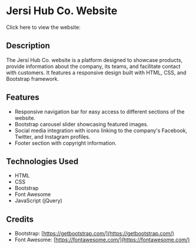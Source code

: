 # Jersi Hub Co. Website

Click here to view the website: 

## Description

The Jersi Hub Co. website is a platform designed to showcase products, provide information about the company, its teams, and facilitate contact with customers. It features a responsive design built with HTML, CSS, and Bootstrap framework.

## Features

- Responsive navigation bar for easy access to different sections of the website.
- Bootstrap carousel slider showcasing featured images.
- Social media integration with icons linking to the company's Facebook, Twitter, and Instagram profiles.
- Footer section with copyright information.

## Technologies Used

- HTML
- CSS
- Bootstrap
- Font Awesome
- JavaScript (jQuery)

## Credits

- Bootstrap: [https://getbootstrap.com/](https://getbootstrap.com/)
- Font Awesome: [https://fontawesome.com/](https://fontawesome.com/)

